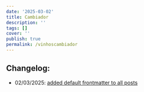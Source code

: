 ```yaml
---
date: '2025-03-02'
title: Cambiador
description: ''
tags: []
cover: ''
publish: true
permalink: /vinhoscambiador
---
```


## Changelog:
 - 02/03/2025: [added default frontmatter to all posts](https://github.com/bolokoz/yurio/commit/9756dc53320db69a162e10b64f310a555bc90f06)
